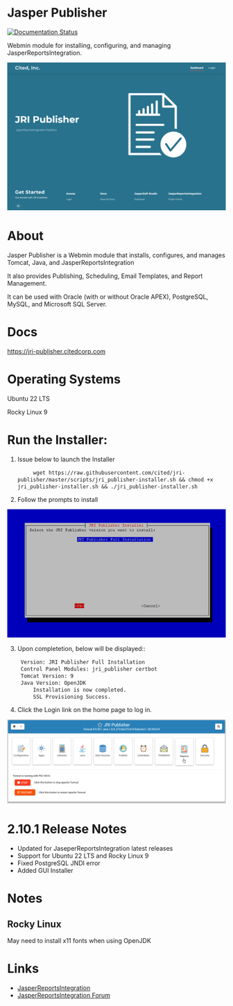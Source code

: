 # Jasper Publisher

[![Documentation Status](https://readthedocs.org/projects/jri-publisher/badge/?version=latest)](https://jri-publisher.citedcorp.com/en/latest/?badge=latest)

Webmin module for installing, configuring, and managing JasperReportsIntegration.



![JRI Publisher](docs/_static/JRI-Publisher-Landing.png)


# About

Jasper Publisher is a Webmin module that installs, configures, and manages Tomcat, Java, and JasperReportsIntegration

It also provides Publishing, Scheduling, Email Templates, and Report Management.

It can be used with Oracle (with or without Oracle APEX), PostgreSQL, MySQL, and Microsoft SQL Server.

# Docs

https://jri-publisher.citedcorp.com

# Operating Systems

Ubuntu 22 LTS

Rocky Linux 9

# Run the Installer:

1. Issue below to launch the Installer


            wget https://raw.githubusercontent.com/cited/jri-publisher/master/scripts/jri_publisher-installer.sh && chmod +x jri_publisher-installer.sh && ./jri_publisher-installer.sh


3. Follow the prompts to install

![JRI Publisher](docs/_static/JRI-Installer.png) 

3. Upon completetion, below will be displayed::

        Version: JRI Publisher Full Installation
        Control Panel Modules: jri_publisher certbot
        Tomcat Version: 9
        Java Version: OpenJDK
            Installation is now completed.
            SSL Provisioning Success.


4. Click the Login link on the home page to log in.

![JRI Publisher](docs/_static/JRI-Publisher-Main.png)

# 2.10.1 Release Notes

* Updated for JaseperReportsIntegration latest releases
* Support for Ubuntu 22 LTS and Rocky Linux 9
* Fixed PostgreSQL JNDI error
* Added GUI Installer

# Notes
## Rocky Linux
May need to install x11 fonts when using OpenJDK

# Links
- [JasperReportsIntegration](https://github.com/daust/JasperReportsIntegration)
- [JasperReportsIntegration Forum](https://gitq.com/daust/JasperReportsIntegration)
